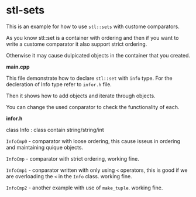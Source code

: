 # stl-sets

 This is an example for how to use `stl::sets` with custome comparators.
 
 As you know stl::set is a container with ordering and then if you want to write a custome comparator
 it also support strict ordering.
 
 Otherwise it may cause dulpicated objects in the container that you created.
 

 **main.cpp**
 
 This file demonstrate how to declare `stl::set` with `info` type.
 For the decleration of Info type refer to `infor.h` file.
 
 Then it shows how to add objects and iterate through objects.
 
 You can change the used conparator to check the functionality of each.
 
 **infor.h**
	
 class Info : class contain string/string/int
 
 `InfoCmp0` - comparator with loose ordering, 
			this cause isseus in ordering and maintaining quique objects.
			
 `InfoCmp` - comparator with strict ordering, working fine.
 
 `InfoCmp1` - conparator written with only using `<` operators, this is good
			if we are overloading the `<` in the `Info` class.
			working fine.
			
 `InfoCmp2` - another example with use of `make_tuple`.
			working fine.
 